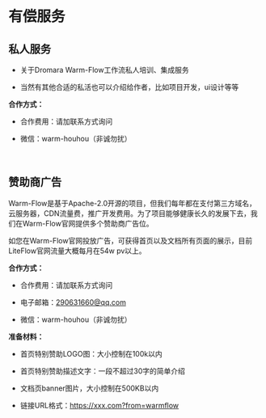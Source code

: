 # 有偿服务
<!-- @include: ../other/betweengg.md -->


## 私人服务

- 关于Dromara Warm-Flow工作流私人<span class="red-bg">培训、集成服务</span>

- 当然有其他合适的<span class="red-bg">私活</span>也可以介绍给作者，比如<span class="red-bg">项目开发，ui设计</span>等等

**合作方式：**

- 合作费用：请加联系方式询问

- 微信：<span class="red-bg">warm-houhou</span>（非诚勿扰）

<br>

## 赞助商广告

<span class="red-bg">Warm-Flow</span>是基于Apache-2.0开源的项目，但我们每年都在支付第三方域名，云服务器，CDN流量费，推广开发费用。为了项目能够健康长久的发展下去，我们在<span class="red-bg">Warm-Flow</span>官网提供多个赞助商广告位。

如您在<span class="red-bg">Warm-Flow</span>官网投放广告，可获得首页以及文档所有页面的展示，目前LiteFlow官网流量大概每月在<span class="red-bg">54w pv</span>以上。

**合作方式：**

- 合作费用：请加联系方式询问

- 电子邮箱：290631660@qq.com

- 微信：<span class="red-bg">warm-houhou</span>（非诚勿扰）

**准备材料：**

- 首页特别赞助LOGO图：大小控制在<span class="red-bg">100k</span>以内

- 首页特别赞助描述文字：一段不超过<span class="red-bg">30字</span>的简单介绍

- 文档页banner图片，大小控制在<span class="red-bg">500KB</span>以内

- 链接URL格式：<span class="red-bg">https://xxx.com?from=warmflow</span>

